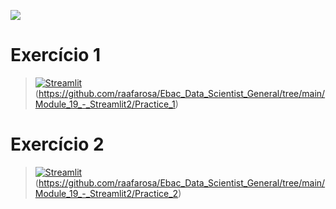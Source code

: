 [![](https://raw.githubusercontent.com/raafarosa/Ebac_Data_Scientist_General/main/utilities/newebac_logo_black_half.png)](https://github.com/raafarosa/Ebac_Data_Scientist_General)

# Exercício 1
> [![Streamlit](https://img.shields.io/badge/Streamlit-FF4B4B?logo=Streamlit&logoColor=white)](https://md19-practice-1.streamlit.app/) <br>
> (https://github.com/raafarosa/Ebac_Data_Scientist_General/tree/main/Module_19_-_Streamlit2/Practice_1)


# Exercício 2
> [![Streamlit](https://img.shields.io/badge/Streamlit-FF4B4B?logo=Streamlit&logoColor=white)](https://md19-practice-2.streamlit.app/)
> (https://github.com/raafarosa/Ebac_Data_Scientist_General/tree/main/Module_19_-_Streamlit2/Practice_2)



